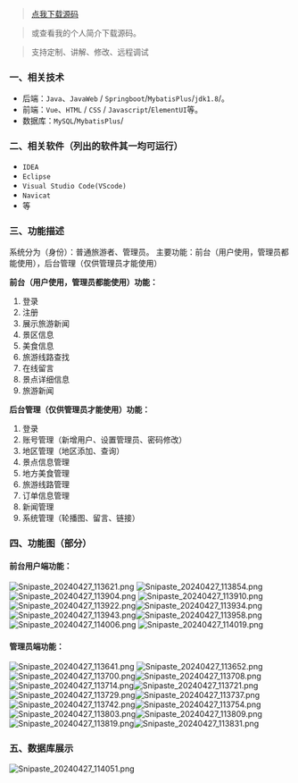 > [点我下载源码](https://www.notmaker.com/detail/3c5e66fce9fa4a629eb22345a6c179ce/ghp20250304) 


> 或查看我的个人简介下载源码。

> 支持定制、讲解、修改、远程调试



### 一、相关技术
- 后端：`Java`、`JavaWeb` / `Springboot`/`MybatisPlus`/`jdk1.8`/。
- 前端：`Vue`、`HTML` / `CSS` / `Javascript`/`ElementUI`等。
- 数据库：`MySQL`/`MybatisPlus`/

### 二、相关软件（列出的软件其一均可运行）
- `IDEA`
- `Eclipse`
- `Visual Studio Code(VScode)`
- `Navicat`
- 等

### 三、功能描述
系统分为（身份）：普通旅游者、管理员。
主要功能：前台（用户使用，管理员都能使用），后台管理（仅供管理员才能使用）

**前台（用户使用，管理员都能使用）功能：**
1. 登录
2. 注册
3. 展示旅游新闻
4. 景区信息
5. 美食信息
6. 旅游线路查找
7. 在线留言
8. 景点详细信息
9. 旅游新闻

**后台管理（仅供管理员才能使用）功能：**
1. 登录
2. 账号管理（新增用户、设置管理员、密码修改）
3. 地区管理（地区添加、查询）
4. 景点信息管理
5. 地方美食管理
6. 旅游线路管理
7. 订单信息管理
8. 新闻管理
9. 系统管理（轮播图、留言、链接）

### 四、功能图（部分）

#### 前台用户端功能：
![Snipaste_20240427_113621.png](https://store.ptcc9.top/notmaker/user_upload/3bd80f18ce8947948de216e157f71105/2024-04-27%2011:45:19_Snipaste_2024-04-27_11-36-21.png)
![Snipaste_20240427_113854.png](https://store.ptcc9.top/notmaker/user_upload/3bd80f18ce8947948de216e157f71105/2024-04-27%2011:45:49_Snipaste_2024-04-27_11-38-54.png)
![Snipaste_20240427_113904.png](https://store.ptcc9.top/notmaker/user_upload/3bd80f18ce8947948de216e157f71105/2024-04-27%2011:45:58_Snipaste_2024-04-27_11-39-04.png)
![Snipaste_20240427_113910.png](https://store.ptcc9.top/notmaker/user_upload/3bd80f18ce8947948de216e157f71105/2024-04-27%2011:46:05_Snipaste_2024-04-27_11-39-10.png)
![Snipaste_20240427_113922.png](https://store.ptcc9.top/notmaker/user_upload/3bd80f18ce8947948de216e157f71105/2024-04-27%2011:46:13_Snipaste_2024-04-27_11-39-22.png)![Snipaste_20240427_113934.png](https://store.ptcc9.top/notmaker/user_upload/3bd80f18ce8947948de216e157f71105/2024-04-27%2011:46:19_Snipaste_2024-04-27_11-39-34.png)![Snipaste_20240427_113943.png](https://store.ptcc9.top/notmaker/user_upload/3bd80f18ce8947948de216e157f71105/2024-04-27%2011:46:24_Snipaste_2024-04-27_11-39-43.png)![Snipaste_20240427_113958.png](https://store.ptcc9.top/notmaker/user_upload/3bd80f18ce8947948de216e157f71105/2024-04-27%2011:46:36_Snipaste_2024-04-27_11-39-58.png)![Snipaste_20240427_114006.png](https://store.ptcc9.top/notmaker/user_upload/3bd80f18ce8947948de216e157f71105/2024-04-27%2011:46:46_Snipaste_2024-04-27_11-40-06.png)
![Snipaste_20240427_114019.png](https://store.ptcc9.top/notmaker/user_upload/3bd80f18ce8947948de216e157f71105/2024-04-27%2011:46:53_Snipaste_2024-04-27_11-40-19.png)
#### 管理员端功能：
![Snipaste_20240427_113641.png](https://store.ptcc9.top/notmaker/user_upload/3bd80f18ce8947948de216e157f71105/2024-04-27%2011:47:06_Snipaste_2024-04-27_11-36-41.png)
![Snipaste_20240427_113652.png](https://store.ptcc9.top/notmaker/user_upload/3bd80f18ce8947948de216e157f71105/2024-04-27%2011:47:11_Snipaste_2024-04-27_11-36-52.png)![Snipaste_20240427_113700.png](https://store.ptcc9.top/notmaker/user_upload/3bd80f18ce8947948de216e157f71105/2024-04-27%2011:47:15_Snipaste_2024-04-27_11-37-00.png)![Snipaste_20240427_113708.png](https://store.ptcc9.top/notmaker/user_upload/3bd80f18ce8947948de216e157f71105/2024-04-27%2011:47:18_Snipaste_2024-04-27_11-37-08.png)![Snipaste_20240427_113714.png](https://store.ptcc9.top/notmaker/user_upload/3bd80f18ce8947948de216e157f71105/2024-04-27%2011:47:21_Snipaste_2024-04-27_11-37-14.png)![Snipaste_20240427_113721.png](https://store.ptcc9.top/notmaker/user_upload/3bd80f18ce8947948de216e157f71105/2024-04-27%2011:47:27_Snipaste_2024-04-27_11-37-21.png)![Snipaste_20240427_113729.png](https://store.ptcc9.top/notmaker/user_upload/3bd80f18ce8947948de216e157f71105/2024-04-27%2011:47:30_Snipaste_2024-04-27_11-37-29.png)![Snipaste_20240427_113737.png](https://store.ptcc9.top/notmaker/user_upload/3bd80f18ce8947948de216e157f71105/2024-04-27%2011:47:33_Snipaste_2024-04-27_11-37-37.png)![Snipaste_20240427_113742.png](https://store.ptcc9.top/notmaker/user_upload/3bd80f18ce8947948de216e157f71105/2024-04-27%2011:47:38_Snipaste_2024-04-27_11-37-42.png)![Snipaste_20240427_113754.png](https://store.ptcc9.top/notmaker/user_upload/3bd80f18ce8947948de216e157f71105/2024-04-27%2011:47:44_Snipaste_2024-04-27_11-37-54.png)![Snipaste_20240427_113803.png](https://store.ptcc9.top/notmaker/user_upload/3bd80f18ce8947948de216e157f71105/2024-04-27%2011:47:47_Snipaste_2024-04-27_11-38-03.png)![Snipaste_20240427_113809.png](https://store.ptcc9.top/notmaker/user_upload/3bd80f18ce8947948de216e157f71105/2024-04-27%2011:47:57_Snipaste_2024-04-27_11-38-09.png)![Snipaste_20240427_113819.png](https://store.ptcc9.top/notmaker/user_upload/3bd80f18ce8947948de216e157f71105/2024-04-27%2011:48:03_Snipaste_2024-04-27_11-38-19.png)![Snipaste_20240427_113831.png](https://store.ptcc9.top/notmaker/user_upload/3bd80f18ce8947948de216e157f71105/2024-04-27%2011:48:10_Snipaste_2024-04-27_11-38-31.png)
### 五、数据库展示
![Snipaste_20240427_114051.png](https://store.ptcc9.top/notmaker/user_upload/3bd80f18ce8947948de216e157f71105/2024-04-27%2011:48:24_Snipaste_2024-04-27_11-40-51.png)
